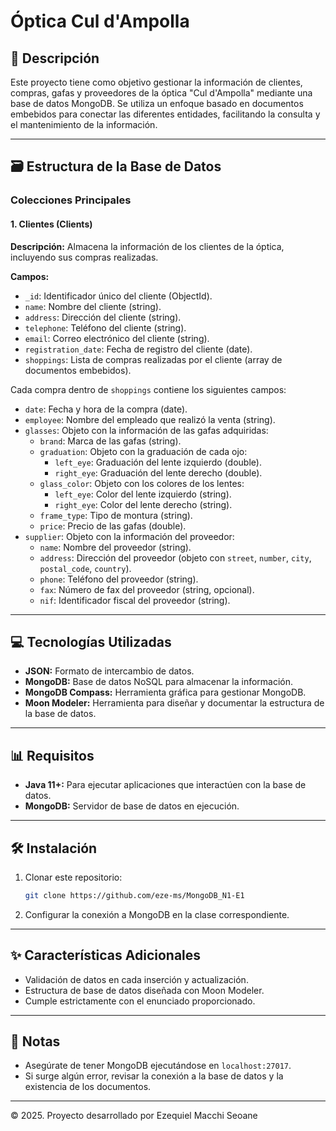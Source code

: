 # Óptica Cul d'Ampolla

## 📝 Descripción
Este proyecto tiene como objetivo gestionar la información de clientes, compras, gafas y proveedores de la óptica "Cul d'Ampolla" mediante una base de datos MongoDB. Se utiliza un enfoque basado en documentos embebidos para conectar las diferentes entidades, facilitando la consulta y el mantenimiento de la información.

---

## 🗃️ Estructura de la Base de Datos

### Colecciones Principales

#### 1. Clientes (Clients)
**Descripción:** Almacena la información de los clientes de la óptica, incluyendo sus compras realizadas.

**Campos:**
- `_id`: Identificador único del cliente (ObjectId).
- `name`: Nombre del cliente (string).
- `address`: Dirección del cliente (string).
- `telephone`: Teléfono del cliente (string).
- `email`: Correo electrónico del cliente (string).
- `registration_date`: Fecha de registro del cliente (date).
- `shoppings`: Lista de compras realizadas por el cliente (array de documentos embebidos).

Cada compra dentro de `shoppings` contiene los siguientes campos:
- `date`: Fecha y hora de la compra (date).
- `employee`: Nombre del empleado que realizó la venta (string).
- `glasses`: Objeto con la información de las gafas adquiridas:
  - `brand`: Marca de las gafas (string).
  - `graduation`: Objeto con la graduación de cada ojo:
    - `left_eye`: Graduación del lente izquierdo (double).
    - `right_eye`: Graduación del lente derecho (double).
  - `glass_color`: Objeto con los colores de los lentes:
    - `left_eye`: Color del lente izquierdo (string).
    - `right_eye`: Color del lente derecho (string).
  - `frame_type`: Tipo de montura (string).
  - `price`: Precio de las gafas (double).
- `supplier`: Objeto con la información del proveedor:
  - `name`: Nombre del proveedor (string).
  - `address`: Dirección del proveedor (objeto con `street`, `number`, `city`, `postal_code`, `country`).
  - `phone`: Teléfono del proveedor (string).
  - `fax`: Número de fax del proveedor (string, opcional).
  - `nif`: Identificador fiscal del proveedor (string).

---

## 💻 Tecnologías Utilizadas
- **JSON:** Formato de intercambio de datos.
- **MongoDB:** Base de datos NoSQL para almacenar la información.
- **MongoDB Compass:** Herramienta gráfica para gestionar MongoDB.
- **Moon Modeler:** Herramienta para diseñar y documentar la estructura de la base de datos.

---

## 📊 Requisitos
- **Java 11+:** Para ejecutar aplicaciones que interactúen con la base de datos.
- **MongoDB:** Servidor de base de datos en ejecución.

---

## 🛠️ Instalación
1. Clonar este repositorio:
   ```bash
   git clone https://github.com/eze-ms/MongoDB_N1-E1
   ```
2. Configurar la conexión a MongoDB en la clase correspondiente.

---

## ✨ Características Adicionales
- Validación de datos en cada inserción y actualización.
- Estructura de base de datos diseñada con Moon Modeler.
- Cumple estrictamente con el enunciado proporcionado.

---

## 📢 Notas
- Asegúrate de tener MongoDB ejecutándose en `localhost:27017`.
- Si surge algún error, revisar la conexión a la base de datos y la existencia de los documentos.

---
© 2025. Proyecto desarrollado por Ezequiel Macchi Seoane

